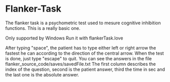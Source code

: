 # Flanker-Task

The flanker task is a psychometric test used to mesure cognitive inhibition functions.
This is a really basic one.

Only supported by Windows
Run it with flankerTask.love

After typing "space", the patient has to type either left or right arrow the fastest he can according to the direction of the central arrow. 
When the test is done, just type "escape" to quit.
You can see the answers in the file flanker_source_code/saves/savedFile.txt
The first column describes the index of the question, second is the patient answer, third the time in sec and the last one is the absolute answer.
